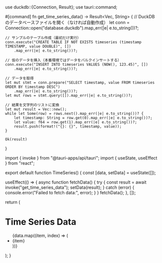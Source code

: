 use duckdb::{Connection, Result};
use tauri::command;

#[command]
fn get_time_series_data() -> Result<Vec<String>, String> {
    // DuckDB のデータベースファイルを開く（なければ自動作成）
    let conn = Connection::open("database.duckdb").map_err(|e| e.to_string())?;
    
    // サンプルのテーブル作成（最初だけ実行）
    conn.execute("CREATE TABLE IF NOT EXISTS timeseries (timestamp TIMESTAMP, value DOUBLE)", [])
        .map_err(|e| e.to_string())?;

    // 仮のデータを挿入（本番環境ではデータをバルクインサートする）
    conn.execute("INSERT INTO timeseries VALUES (NOW(), 123.45)", [])
        .map_err(|e| e.to_string())?;

    // データを取得
    let mut stmt = conn.prepare("SELECT timestamp, value FROM timeseries ORDER BY timestamp DESC")
        .map_err(|e| e.to_string())?;
    let mut rows = stmt.query([]).map_err(|e| e.to_string())?;

    // 結果を文字列のリストに変換
    let mut result = Vec::new();
    while let Some(row) = rows.next().map_err(|e| e.to_string())? {
        let timestamp: String = row.get(0).map_err(|e| e.to_string())?;
        let value: f64 = row.get(1).map_err(|e| e.to_string())?;
        result.push(format!("{}: {}", timestamp, value));
    }
    
    Ok(result)
}


import { invoke } from "@tauri-apps/api/tauri";
import { useState, useEffect } from "react";

export default function TimeSeries() {
  const [data, setData] = useState([]);

  useEffect(() => {
    async function fetchData() {
      try {
        const result = await invoke("get_time_series_data");
        setData(result);
      } catch (error) {
        console.error("Failed to fetch data:", error);
      }
    }
    fetchData();
  }, []);

  return (
    <div>
      <h1>Time Series Data</h1>
      <ul>
        {data.map((item, index) => (
          <li key={index}>{item}</li>
        ))}
      </ul>
    </div>
  );
}
